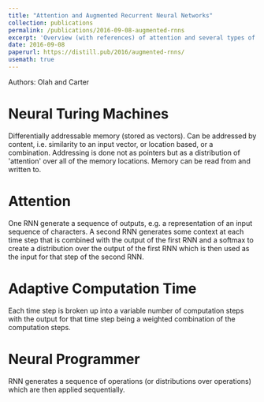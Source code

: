 ```yaml
---
title: "Attention and Augmented Recurrent Neural Networks"
collection: publications
permalink: /publications/2016-09-08-augmented-rnns
excerpt: 'Overview (with references) of attention and several types of augmentation for RNNs.'
date: 2016-09-08
paperurl: https://distill.pub/2016/augmented-rnns/
usemath: true
---
```


Authors: Olah and Carter

# Neural Turing Machines

Differentially addressable memory (stored as vectors). Can be addressed by content, i.e. similarity to an input vector, or location based, or a combination. Addressing is done not as pointers but as a distribution of 'attention' over all of the memory locations. Memory can be read from and written to.

# Attention

One RNN generate a sequence of outputs, e.g. a representation of an input sequence of characters. A second RNN generates some context at each time step that is combined with the output of the first RNN and a softmax to create a distribution over the output of the first RNN which is then used as the input for that step of the second RNN.

# Adaptive Computation Time

Each time step is broken up into a variable number of computation steps with the output for that time step being a weighted combination of the computation steps.

# Neural Programmer

RNN generates a sequence of operations (or distributions over operations) which are then applied sequentially.

